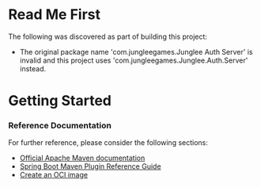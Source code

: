 # Read Me First
The following was discovered as part of building this project:

* The original package name 'com.jungleegames.Junglee Auth Server' is invalid and this project uses 'com.jungleegames.Junglee.Auth.Server' instead.

# Getting Started

### Reference Documentation
For further reference, please consider the following sections:

* [Official Apache Maven documentation](https://maven.apache.org/guides/index.html)
* [Spring Boot Maven Plugin Reference Guide](https://docs.spring.io/spring-boot/docs/2.3.1.RELEASE/maven-plugin/reference/html/)
* [Create an OCI image](https://docs.spring.io/spring-boot/docs/2.3.1.RELEASE/maven-plugin/reference/html/#build-image)

